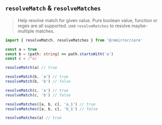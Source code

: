 ## `resolveMatch` & `resolveMatches`

> Help resolve match for given value. Pure boolean value, function or regex are all supported.
> use `resolveMatches` to resolve maybe-multiple matches.

```ts
import { resolveMatch, resolveMatches } from '@remirror/core'

const a = true
const b = (path: string) => path.startsWith('a')
const c = /^a/

resolveMatch(a) // true

resolveMatch(b, 'a') // true
resolveMatch(b, 'b') // false

resolveMatch(c, 'a') // true
resolveMatch(c, 'b') // false

resolveMatches([a, b, c], 'a_1') // true
resolveMatches([a, b, c], 'b_1') // false

resolveMatches(a) // true
```
